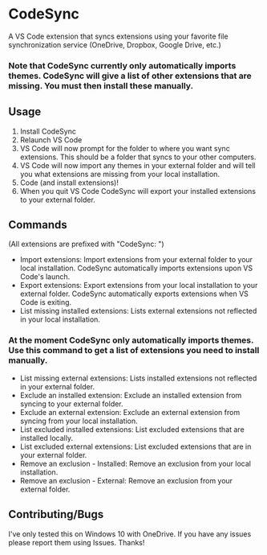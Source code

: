 # CodeSync
A VS Code extension that syncs extensions using your favorite file synchronization service (OneDrive, Dropbox, Google Drive, etc.)

### Note that CodeSync currently only automatically imports themes. CodeSync will give a list of other extensions that are missing. You must then install these manually.

## Usage
1. Install CodeSync
2. Relaunch VS Code
3. VS Code will now prompt for the folder to where you want sync extensions. This should be a folder that syncs to your other computers.
4. VS Code will now import any themes in your external folder and will tell you what extensions are missing from your local installation.
5. Code (and install extensions)!
6. When you quit VS Code CodeSync will export your installed extensions to your external folder.

## Commands
(All extensions are prefixed with "CodeSync: ")
- Import extensions: Import extensions from your external folder to your local installation. CodeSync automatically imports extensions upon VS Code's launch.
- Export extensions: Export extensions from your local installation to your external folder. CodeSync automatically exports extensions when VS Code is exiting.
- List missing installed extensions: Lists external extensions not reflected in your local installation.

### At the moment CodeSync only automatically imports themes. Use this command to get a list of extensions you need to install manually.

- List missing external extensions: Lists installed extensions not reflected in your external folder.
- Exclude an installed extension: Exclude an installed extension from syncing to your external folder.
- Exclude an external extension: Exclude an external extension from syncing from your local installation.
- List excluded installed extensions: List excluded extensions that are installed locally.
- List excluded external extensions: List excluded extensions that are in your external folder.
- Remove an exclusion - Installed: Remove an exclusion from your local installation.
- Remove an exclusion - External: Remove an exclusion from your external folder.

## Contributing/Bugs
I've only tested this on Windows 10 with OneDrive. If you have any issues please report them using Issues. Thanks!
